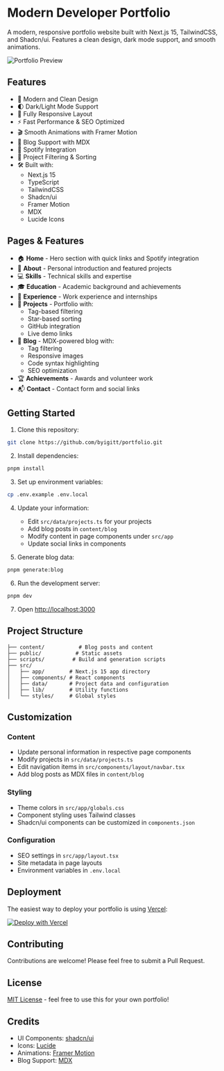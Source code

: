 # Modern Developer Portfolio

A modern, responsive portfolio website built with Next.js 15, TailwindCSS, and Shadcn/ui. Features a clean design, dark mode support, and smooth animations.

![Portfolio Preview](https://bayburt.lu/portfolio/portfolio.png)

## Features

- 🎨 Modern and Clean Design
- 🌓 Dark/Light Mode Support
- 📱 Fully Responsive Layout
- ⚡ Fast Performance & SEO Optimized
- 🎬 Smooth Animations with Framer Motion
- 📝 Blog Support with MDX
- 🎵 Spotify Integration
- 🔄 Project Filtering & Sorting
- 🛠 Built with:
  - Next.js 15
  - TypeScript
  - TailwindCSS
  - Shadcn/ui
  - Framer Motion
  - MDX
  - Lucide Icons

## Pages & Features

- 🏠 **Home** - Hero section with quick links and Spotify integration
- 👤 **About** - Personal introduction and featured projects
- 💻 **Skills** - Technical skills and expertise
- 🎓 **Education** - Academic background and achievements
- 💼 **Experience** - Work experience and internships
- 🚀 **Projects** - Portfolio with:
  - Tag-based filtering
  - Star-based sorting
  - GitHub integration
  - Live demo links
- 📝 **Blog** - MDX-powered blog with:
  - Tag filtering
  - Responsive images
  - Code syntax highlighting
  - SEO optimization
- 🏆 **Achievements** - Awards and volunteer work
- 📬 **Contact** - Contact form and social links

## Getting Started

1. Clone this repository:

```bash
git clone https://github.com/byigitt/portfolio.git
```

2. Install dependencies:

```bash
pnpm install
```

3. Set up environment variables:

```bash
cp .env.example .env.local
```

4. Update your information:

   - Edit `src/data/projects.ts` for your projects
   - Add blog posts in `content/blog`
   - Modify content in page components under `src/app`
   - Update social links in components

5. Generate blog data:

```bash
pnpm generate:blog
```

6. Run the development server:

```bash
pnpm dev
```

7. Open [http://localhost:3000](http://localhost:3000)

## Project Structure

```
├── content/           # Blog posts and content
├── public/           # Static assets
├── scripts/         # Build and generation scripts
├── src/
│   ├── app/        # Next.js 15 app directory
│   ├── components/ # React components
│   ├── data/       # Project data and configuration
│   ├── lib/        # Utility functions
│   └── styles/     # Global styles
```

## Customization

### Content

- Update personal information in respective page components
- Modify projects in `src/data/projects.ts`
- Edit navigation items in `src/components/layout/navbar.tsx`
- Add blog posts as MDX files in `content/blog`

### Styling

- Theme colors in `src/app/globals.css`
- Component styling uses Tailwind classes
- Shadcn/ui components can be customized in `components.json`

### Configuration

- SEO settings in `src/app/layout.tsx`
- Site metadata in page layouts
- Environment variables in `.env.local`

## Deployment

The easiest way to deploy your portfolio is using [Vercel](https://vercel.com):

[![Deploy with Vercel](https://vercel.com/button)](https://vercel.com/new/clone?repository-url=https://github.com/byigitt/portfolio)

## Contributing

Contributions are welcome! Please feel free to submit a Pull Request.

## License

[MIT License](LICENSE) - feel free to use this for your own portfolio!

## Credits

- UI Components: [shadcn/ui](https://ui.shadcn.com)
- Icons: [Lucide](https://lucide.dev)
- Animations: [Framer Motion](https://www.framer.com/motion)
- Blog Support: [MDX](https://mdxjs.com)
